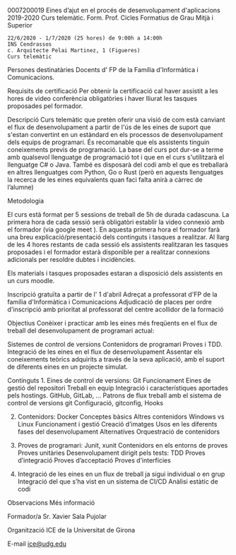0007200019  	Eines d’ajut en el procés de desenvolupament d'aplicacions
2019-2020  	Curs telemàtic. Form. Prof. Cicles Formatius de Grau Mitjà i Superior
  	
  	22/6/2020 - 1/7/2020 (25 hores) de 9:00h a 14:00h
  	INS Cendrassos
  	c. Arquitecte Pelai Martinez, 1 (Figueres) 
  	Curs telemàtic
 	 
  	
Persones destinatàries  	Docents d' FP de la Família d'Informàtica i Comunicacions.
 	 
Requisits de certificació  	Per obtenir la certificació cal haver assistit a les hores de video conferència obligatòries i haver lliurat les tasques proposades pel formador.
 	 
Descripció  	Curs telemàtic que pretèn oferir una visió de com està canviant el flux de desenvolupament a partir de l'ús de les eines de suport que s'estan convertint en un estàndard en els processos de desenvolupament dels equips de programari. És recomanable que els assistents tinguin coneixements previs de programació.
La base del curs pot dur-se a terme amb qualsevol llenguatge de programació tot i que en el curs s'utilitzarà el llenguatge C# o Java.
També es disposarà del codi amb el que es treballarà en altres llenguatges com Python, Go o Rust (però en aquests llenguatges la recerca de les eines equivalents quan faci falta anirà a càrrec de l’alumne)

Metodologia

El curs està format per 5 sessions de treball de 5h de durada cadascuna.
La primera hora de cada sessió serà obligatòri establir la video connexió amb el formador (via google meet ). En aquesta primera hora el formador farà una breu explicació/presentació dels continguts i tasques a realitzar.
Al llarg de les 4 hores restants de cada sessió els assistents realitzaran les tasques proposades i el formador estarà disponible per a realitzar connexions adicionals per resoldre dubtes i incidències.

Els materials i tasques proposades estaran a disposició dels assistents en un curs moodle.


Inscripció gratuïta a partir de l' 1 d'abril
Adreçat a professorat d'FP de la família d'Informàtica i Comunicacions
Adjudicació de places per ordre d'inscripció amb prioritat al professorat del centre acollidor de la formació
 	 
Objectius  	Conèixer i practicar amb les eines més freqüents en el flux de treball del desenvolupament de programari actual:

Sistemes de control de versions
Contenidors de programari
Proves i TDD.
Integració de les eines en el flux de desenvolupament
Assentar els coneixements teòrics adquirits a través de la seva aplicació, amb el suport de diferents eines en un projecte simulat.
 	 
Continguts  	1. Eines de control de versions: Git
Funcionament
Eines de gestió del repositori
Treball en equip
Integració i característiques aportades pels hostings. GitHub, GitLab, …
Patrons de flux treball amb el sistema de control de versions git
Configuració, gitconfig, Hooks

2. Contenidors: Docker
Conceptes bàsics
Altres contenidors
Windows vs Linux
Funcionament i gestió
Creació d’imatges
Usos en les diferents fases del desenvolupament
Alternatives
Orquestració de contenidors

3. Proves de programari: Junit, xunit
Contenidors en els entorns de proves
Proves unitàries
Desenvolupament dirigit pels tests: TDD
Proves d’integració
Proves d’acceptació
Proves d’interfícies

4. Integració de les eines en un flux de treball ja sigui individual o en grup
Integració del que s’ha vist en un sistema de CI/CD
Anàlisi estàtic de codi

 	 
Observacions  	Més informació

 	 
Formador/a  	Sr. Xavier Sala Pujolar
 	 
Organització  	ICE de la Universitat de Girona
 	 
E-mail  	ice@udg.edu

